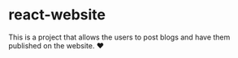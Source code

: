 # react-website
This is a project that allows the users to post blogs and have them published on the website. :heart:

